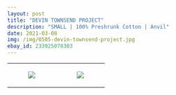 ```yaml
---
layout: post
title: "DEVIN TOWNSEND PROJECT"
description: "SMALL | 100% Preshrunk Cotton | Anvil"
date: 2021-03-08
img: /img/0505-devin-townsend-project.jpg
ebay_id: 233925078303
---
```




<table style="width:100%;"><tr><td style="vertical-align:top;">
      <figure class="tmblr-full" data-orig-height="2048" data-orig-width="1365" data-orig-src="https://concertshirts.netlify.app/shirts/0505/0505-01.jpg"><img src="https://64.media.tumblr.com/04cffcd419319d95d01c09bc93407dd6/591cb9cc791c32fb-e1/s540x810/78cb9bb50c270acd12ffb38c84cc4b0c62505ef9.jpg" data-orig-height="2048" data-orig-width="1365" data-orig-src="https://concertshirts.netlify.app/shirts/0505/0505-01.jpg"/></figure></td>
    <td style="vertical-align:top;">
      <figure class="tmblr-full" data-orig-height="2048" data-orig-width="1365" data-orig-src="https://concertshirts.netlify.app/shirts/0505/0505-02.jpg"><img src="https://64.media.tumblr.com/d759b8df7a95a69535970a865fe6b1a8/591cb9cc791c32fb-63/s540x810/7f942dd31c9869ccbc68e420884f280c897a32a0.jpg" data-orig-height="2048" data-orig-width="1365" data-orig-src="https://concertshirts.netlify.app/shirts/0505/0505-02.jpg"/></figure></td>
  </tr></table>
